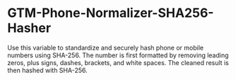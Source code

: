 # GTM-Phone-Normalizer-SHA256-Hasher
Use this variable to standardize and securely hash phone or mobile numbers using SHA-256.
The number is first formatted by removing leading zeros, plus signs, dashes, brackets, and white spaces.
The cleaned result is then hashed with SHA-256.
